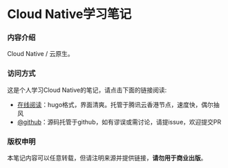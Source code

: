 # Cloud Native学习笔记

### 内容介绍

Cloud Native / 云原生。

### 访问方式

这是个人学习Cloud Native的笔记，请点击下面的链接阅读:

- [在线阅读](https://skyao.io/learning-cloudnative/)：hugo格式，界面清爽。托管于腾讯云香港节点，速度快，偶尔抽风
- [@github](https://github.com/skyao/learning-cloudnative/)：源码托管于github，如有谬误或需讨论，请提issue，欢迎提交PR

### 版权申明

本笔记内容可以任意转载，但请注明来源并提供链接，**请勿用于商业出版**。